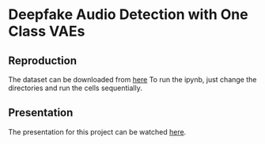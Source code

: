 # Deepfake Audio Detection with One Class VAEs 

## Reproduction
The dataset can be downloaded from [here](https://www.asvspoof.org/index2019.html)
To run the ipynb, just change the directories and run the cells sequentially.

## Presentation
The presentation for this project can be watched [here](https://www.youtube.com/watch?v=m44fEsZHE5w&list=PLp-0K3kfddPw0hVKPZa5JJL9fqLn_mUjO&index=24).
